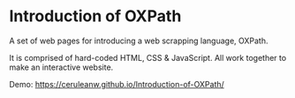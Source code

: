 # Introduction of OXPath

A set of web pages for introducing a web scrapping language, OXPath. 

It is comprised of hard-coded HTML, CSS & JavaScript. All work together to make an interactive website.

Demo: https://ceruleanw.github.io/Introduction-of-OXPath/
